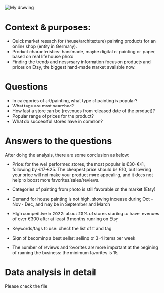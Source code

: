 ![My drawing](https://github.com/minhtrang4078/Pre-launching-insights-for-a-handmade-product-on-Etsy/blob/main/My%20drawing_location_Vietnam.jpg|width=100px])

# Context & purposes:
- Quick market reseach for (house/architecture) painting products for an online shop (entity in Germany).
- Product characteristics: handmade, maybe digital or painting on paper, based on real life house photo
- Finding the trends and nessesary information focus on products and prices on Etsy, the biggest hand-made market available now.

# Questions
- In categories of art/painting, what type of painting is popular?
- What tags are most searched?
- How fast a store can be (revenues from released date of the product)?
- Popular range of prices for the product?
- What do successful stores have in common?

# Answers to the questions
After doing the analysis, there are some conclusion as below:

- Price: for the well performed stores, the most popular is €30-€41, following by €17-€25. The cheapest price should be €10, but lowring your price will not make your product more appealing, and it does not help to boost more favorites/sales/reviews.

- Categories of painting from photo is still favorable on the market (Etsy)

- Demand for house painting is not high, showing increase during Oct - Nov - Dec, and may be in September and March

- High competitive in 2022: about 25% of stores starting to have revenues of over €300 after at least 9 months running on Etsy

- Keywords/tags to use: check the list of tt and tag

- Sign of becoming a best seller: selling of 3-4 items per week

- The number of reviews and fovorites are more important at the begining of running the business: the minimum favorites is 15.

# Data analysis in detail
Please check the file 
